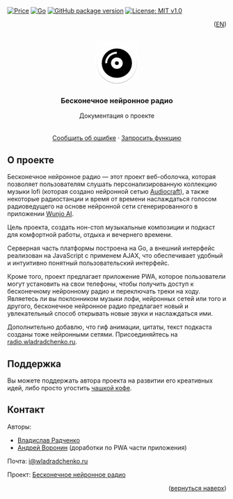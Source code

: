 [![Price](https://img.shields.io/badge/price-FREE-0098f7.svg)](https://github.com/wladradchenko/radio.wladradchenko.ru/blob/main/LICENSE)
[![Go](https://img.shields.io/github/go-mod/go-version/wladradchenko/radio.wladradchenko.ru?filename=web%2Fgo.mod)](https://github.com/wladradchenko/radio.wladradchenko.ru)
[![GitHub package version](https://img.shields.io/github/v/release/wladradchenko/radio.wladradchenko.ru?display_name=tag&sort=semver)](https://github.com/wladradchenko/radio.wladradchenko.ru)
[![License: MIT v1.0](https://img.shields.io/badge/license-MIT-blue.svg)](https://github.com/wladradchenko/radio.wladradchenko.ru/blob/main/LICENSE)

<p align="right">(<a href="README.md">EN</a>)</p>
<div id="top"></div>

<br />
<div align="center">
  <a href="https://github.com/wladradchenko/radio.wladradchenko.ru">
    <img src="web/static/ico/mipmap-xxxhdpi/ic_launcher_round.png" alt="Logo" width="100" height="100">
  </a>

  <h3 align="center">Бесконечное нейронное радио</h3>

  <p align="center">
    Документация о проекте
    <br/>
    <br/>
    <br/>
    <a href="https://github.com/wladradchenko/radio.wladradchenko.ru/issues">Сообщить об ошибке</a>
    ·
    <a href="https://github.com/wladradchenko/radio.wladradchenko.wladradchenko.ru/issues">Запросить функцию</a>
  </p>
</div>

<!-- ABOUT THE PROJECT -->
## О проекте

Бесконечное нейронное радио — этот проект веб-оболочка, которая позволяет пользователям слушать персонализированную коллекцию музыки lofi (которая создано нейронной сетью [Audiocraft](https://github.com/facebookresearch/audiocraft)), а также некоторые радиостанции и время от времени наслаждаться голосом радиоведущего на основе нейронной сети сгенерированного в приложении [Wunjo AI](https://github.com/wladradchenko/wunjo.wladradchenko.ru). 

Цель проекта, создать нон-стоп музыкальные композиции и подкаст для комфортной работы, отдыха и вечернего времени.

Серверная часть платформы построена на Go, а внешний интерфейс реализован на JavaScript с применем AJAX, что обеспечивает удобный и интуитивно понятный пользовательский интерфейс.  

Кроме того, проект предлагает приложение PWA, которое пользователи могут установить на свои телефоны, чтобы получить доступ к бесконечному нейронному радио и переключать треки на ходу. Являетесь ли вы поклонником музыки лофи, нейронных сетей или того и другого, бесконечное нейронное радио предлагает новый и увлекательный способ открывать новые звуки и наслаждаться ими.

Дополнительно добавлю, что гиф анимации, цитаты, текст подкаста созданы тоже нейронными сетями. Присоединяйтесь на [radio.wladradchenko.ru](https://radio.wladradchenko.ru).
<!-- DONAT -->
## Поддержка

Вы можете поддержать автора проекта на развитии его креативных идей, либо просто угостить [чашкой кофе](https://wladradchenko.ru/donat).
<!-- DONAT -->

<!-- CONTACT -->
## Контакт

Авторы: 
- [Владислав Радченко](https://github.com/wladradchenko/)
- [Андрей Воронин](https://github.com/AVor0n/) (доработки по PWA части приложения)

Почта: [i@wladradchenko.ru](i@wladradchenko.ru)

Проект: [Бесконечное нейронное радио](https://radio.wladradchenko.ru)

<p align="right">(<a href="#top">вернуться наверх</a>)</p>
